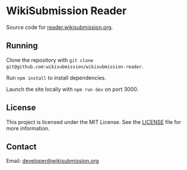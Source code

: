 # WikiSubmission Reader

Source code for [reader.wikisubmission.org](https://reader.wikisubmission.org).

## Running

Clone the repository with `git clone git@github.com:wikisubmission/wikisubmission-reader`.

Run `npm install` to install dependencies. 

Launch the site locally with `npm run dev` on port 3000.

## License

This project is licensed under the MIT License. See the [LICENSE](LICENSE.md) file for more information.

## Contact

Email: developer@wikisubmission.org